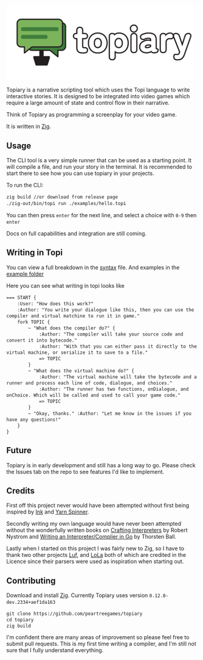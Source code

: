 ![](https://github.com/peartreegames/topiary/blob/main/assets/logo_horizontal_outline.png)

Topiary is a narrative scripting tool which uses the Topi language to write interactive stories.
It is designed to be integrated into video games which require a large amount of state and control flow in their narrative.

Think of Topiary as programming a screenplay for your video game.

It is written in [Zig](https://ziglang.org).

## Usage

The CLI tool is a very simple runner that can be used as a starting point. 
It will compile a file, and run your story in the terminal.
It is recommended to start there to see how you can use topiary in your projects.

To run the CLI:

```sh
zig build //or download from release page
./zig-out/bin/topi run ./examples/hello.topi
```

You can then press `enter` for the next line,
and select a choice with `0-9` then `enter`

Docs on full capabilities and integration are still coming.

## Writing in Topi

You can view a full breakdown in the [syntax](https://github.com/peartreegames/topiary/blob/main/docs/syntax.md) file.
And examples in the [example folder](https://github.com/peartreegames/topiary/tree/main/examples)

Here you can see what writing in topi looks like

```topi
=== START {
    :User: "How does this work?"
    :Author: "You write your dialogue like this, then you can use the compiler and virtual matchine to run it in game."
    fork TOPIC {
        ~ "What does the compiler do?" {
            :Author: "The compiler will take your source code and convert it into bytecode."
            :Author: "With that you can either pass it directly to the virtual machine, or serialize it to save to a file."
            => TOPIC
        }
        ~ "What does the virtual machine do?" {
            :Author: "The virtual machine will take the bytecode and a runner and process each line of code, dialogue, and choices."
            :Author: "The runner has two functions, onDialogue, and onChoice. Which will be called and used to call your game code."
            => TOPIC
        }
        ~ "Okay, thanks." :Author: "Let me know in the issues if you have any questions!"
    }
}
```

## Future

Topiary is in early development and still has a long way to go.
Please check the Issues tab on the repo to see features I'd like to implement.

## Credits

First off this project never would have been attempted without first being inspired by [Ink](https://github.com/inkle/ink) and [Yarn Spinner](https://yarnspinner.dev). 

Secondly writing my own language would have never been attempted without the wonderfully written books on [Crafting Interpreters](https://craftinginterpreters.com) by Robert Nystrom and [Writing an Interpreter/Complier in Go](https://interpreterbook.com)
by Thorsten Ball. 

Lastly when I started on this project I was fairly new to Zig, so I have to thank two other projects [Luf](https://github.com/Luukdegram/luf/tree/master), 
and [LoLa](https://github.com/MasterQ32/LoLa/tree/master) both of which are credited in the Licence since their parsers were used as inspiration when starting out.

## Contributing

Download and install [Zig](https://ziglang.org). Currently Topiary uses version `0.12.0-dev.2334+aef1da163`

```
git clone https://github.com/peartreegames/topiary
cd topiary
zig build
```

I'm confident there are many areas of improvement so please feel free to submit pull requests.
This is my first time writing a compiler, and I'm still not sure that I fully understand everything.
